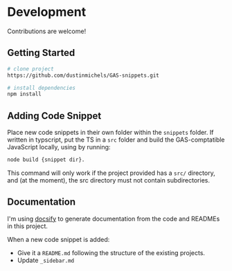 # Development

Contributions are welcome!

## Getting Started

```bash
# clone project
https://github.com/dustinmichels/GAS-snippets.git

# install dependencies
npm install
```

## Adding Code Snippet

Place new code snippets in their own folder within the `snippets` folder. If written in typscript, put the TS in a `src` folder and build the GAS-comptatible JavaScript locally, using by running:

```bash
node build {snippet dir}.
```

This command will only work if the project provided has a `src/` directory, and (at the moment), the src directory must not contain subdirectories.

## Documentation

I'm using [docsify](https://github.com/docsifyjs/docsify) to generate documentation from the code and READMEs in this project.

When a new code snippet is added:

- Give it a `README.md` following the structure of the existing projects.
- Update `_sidebar.md`